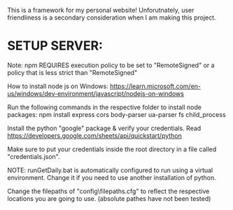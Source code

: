 This is a framework for my personal website! Unforutnately, user friendliness is a secondary consideration when I am making this project.

# SETUP SERVER:
Note: npm REQUIRES execution policy to be set to "RemoteSigned" or a policy that is less strict than "RemoteSigned"

How to install node js on Windows: https://learn.microsoft.com/en-us/windows/dev-environment/javascript/nodejs-on-windows

Run the following commands in the respective folder to install node packages:
npm install express cors body-parser ua-parser fs child_process

Install the python "google" package & verify your credentials. Read https://developers.google.com/sheets/api/quickstart/python

Make sure to put your credentials inside the root directory in a file called "credentials.json".

NOTE: runGetDaily.bat is automatically configured to run using a virtual environment. Change it if you need to use another installation of python.

Change the filepaths of "config\filepaths.cfg" to reflect the respective locations you are going to use. (absolute pathes have not been tested)